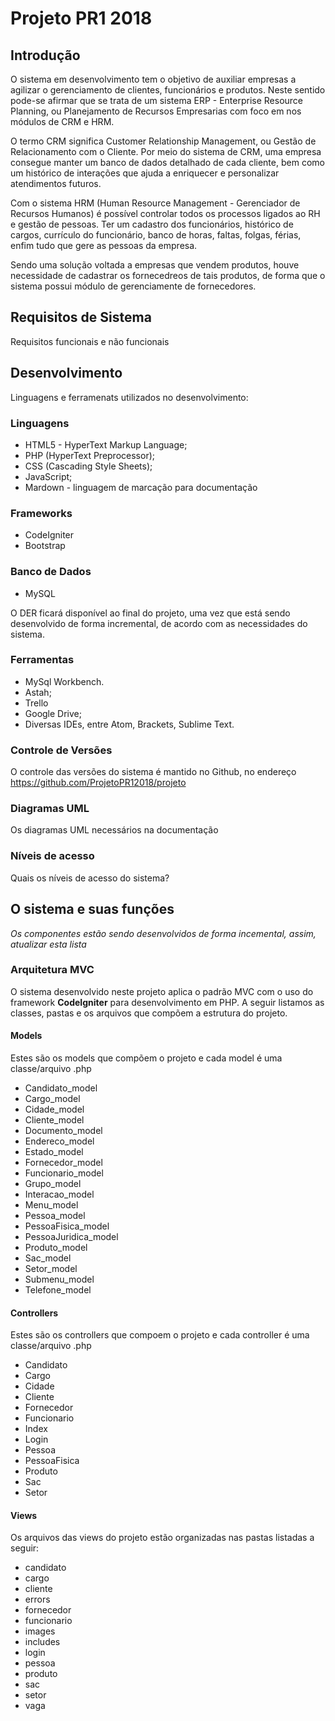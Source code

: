 # Projeto PR1 2018

## Introdução
O sistema em desenvolvimento tem o objetivo de auxiliar empresas a agilizar o gerenciamento de clientes, funcionários e produtos. Neste sentido pode-se afirmar que se trata de um sistema ERP - Enterprise Resource Planning, ou Planejamento de Recursos Empresarias com foco em nos módulos de CRM e HRM.

O termo CRM significa Customer Relationship Management, ou Gestão de Relacionamento com o Cliente. Por meio do sistema de CRM, uma empresa consegue manter um banco de dados detalhado de cada cliente, bem como um histórico de interações que ajuda a enriquecer e personalizar atendimentos futuros.   

Com o sistema HRM (Human Resource Management - Gerenciador de Recursos Humanos) é possível controlar todos os processos ligados ao RH e gestão de pessoas. Ter um cadastro dos funcionários, histórico de cargos, currículo do funcionário, banco de horas, faltas, folgas, férias, enfim tudo que gere as pessoas da empresa.

Sendo uma solução voltada a empresas que vendem produtos, houve necessidade de cadastrar os fornecedreos de tais produtos, de forma que o sistema possui módulo de gerenciamente de fornecedores.

## Requisitos de Sistema
Requisitos funcionais e não funcionais

## Desenvolvimento
Linguagens e ferramenats utilizados no desenvolvimento:

### Linguagens
- HTML5 - HyperText Markup Language;
- PHP (HyperText Preprocessor);
- CSS (Cascading Style Sheets);
- JavaScript;
- Mardown - linguagem de marcação para documentação

### Frameworks
- CodeIgniter
- Bootstrap

### Banco de Dados
- MySQL

O DER ficará disponível ao final do projeto, uma vez que está sendo desenvolvido de forma incremental, de acordo com as necessidades do sistema.

### Ferramentas
- MySql Workbench.
- Astah;
- Trello
- Google Drive;
- Diversas IDEs, entre Atom, Brackets, Sublime Text.

### Controle de Versões
O controle das versões do sistema é mantido no Github, no endereço https://github.com/ProjetoPR12018/projeto

### Diagramas UML
Os diagramas UML necessários na documentação

### Níveis de acesso
Quais os níveis de acesso do sistema?

## O sistema e suas funções
*Os componentes estão sendo desenvolvidos de forma incemental, assim, atualizar esta lista*

### Arquitetura MVC

O sistema desenvolvido neste projeto aplica o padrão MVC com o uso do framework **CodeIgniter** para desenvolvimento em PHP. A seguir listamos as classes, pastas e os arquivos que compõem a estrutura do projeto.

#### Models

Estes são os models que compõem o projeto e cada model é uma classe/arquivo .php

- Candidato_model
- Cargo_model
- Cidade_model
- Cliente_model
- Documento_model
- Endereco_model
- Estado_model
- Fornecedor_model
- Funcionario_model
- Grupo_model
- Interacao_model
- Menu_model
- Pessoa_model
- PessoaFisica_model
- PessoaJuridica_model
- Produto_model
- Sac_model
- Setor_model
- Submenu_model
- Telefone_model

#### Controllers
Estes são os controllers que compoem o projeto e cada controller é uma classe/arquivo .php

- Candidato
- Cargo
- Cidade
- Cliente
- Fornecedor
- Funcionario
- Index
- Login
- Pessoa
- PessoaFisica
- Produto
- Sac
- Setor

#### Views
Os arquivos das views do projeto estão organizadas nas pastas listadas a seguir:

- candidato
- cargo
- cliente
- errors
- fornecedor
- funcionario
- images
- includes
- login
- pessoa
- produto
- sac
- setor
- vaga
